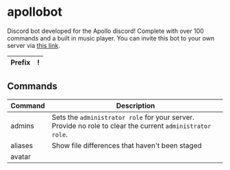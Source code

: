 # apollobot

Discord bot developed for the Apollo discord! Complete with over 100 commands and a built in music player. You can invite this bot to your own server via [this link](https://discord.com/oauth2/authorize?client_id=749270794076422144&permissions=8&scope=bot).

| Prefix | ! |
| --- | --- |

## Commands

| Command | Description |
| --- | --- |
| admins | Sets the `administrator role` for your server. Provide no role to clear the current `administrator role`. |
| aliases | Show file differences that haven't been staged |
| avatar | 
